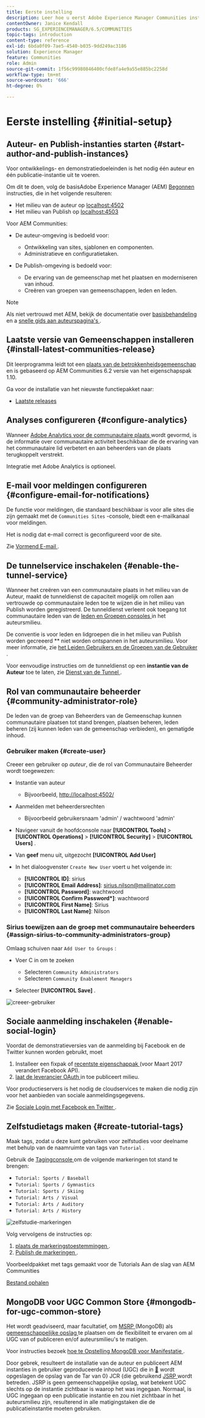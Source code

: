 ```yaml
---
title: Eerste instelling
description: Leer hoe u eerst Adobe Experience Manager Communities instelt.
contentOwner: Janice Kendall
products: SG_EXPERIENCEMANAGER/6.5/COMMUNITIES
topic-tags: introduction
content-type: reference
exl-id: 6bda0f09-7ae5-4540-b035-9dd249ac3186
solution: Experience Manager
feature: Communities
role: Admin
source-git-commit: 1f56c99980846400cfde8fa4e9a55e885bc2258d
workflow-type: tm+mt
source-wordcount: '666'
ht-degree: 0%

---
```


# Eerste instelling {#initial-setup}

## Auteur- en Publish-instanties starten {#start-author-and-publish-instances}

Voor ontwikkelings- en demonstratiedoeleinden is het nodig één auteur en één publicatie-instantie uit te voeren.

Om dit te doen, volg de basisAdobe Experience Manager (AEM) [ Begonnen ](../../help/sites-deploying/deploy.md#getting-started) instructies, die in het volgende resulteren:

* Het milieu van de auteur op [ localhost:4502 ](http://localhost:4502/)
* Het milieu van Publish op [ localhost:4503 ](http://localhost:4503/)

Voor AEM Communities:

* De auteur-omgeving is bedoeld voor:

   * Ontwikkeling van sites, sjablonen en componenten.
   * Administratieve en configuratietaken.

* De Publish-omgeving is bedoeld voor:

   * De ervaring van de gemeenschap met het plaatsen en moderniseren van inhoud.
   * Creëren van groepen van gemeenschappen, leden en leden.

>[!NOTE]
>
>Als niet vertrouwd met AEM, bekijk de documentatie over [ basisbehandeling ](../../help/sites-authoring/basic-handling.md) en a [ snelle gids aan auteurspagina&#39;s ](../../help/sites-authoring/qg-page-authoring.md).

## Laatste versie van Gemeenschappen installeren {#install-latest-communities-release}

Dit leerprogramma leidt tot een [ plaats van de betrokkenheidsgemeenschap ](overview.md#engagement-community) en is gebaseerd op AEM Communities 6.2 versie van het eigenschapspak 1.10.

Ga voor de installatie van het nieuwste functiepakket naar:

* [Laatste releases](deploy-communities.md#latest-releases)

## Analyses configureren {#configure-analytics}

Wanneer [ Adobe Analytics voor de communautaire plaats ](analytics.md) wordt gevormd, is de informatie over communautaire activiteit beschikbaar die de ervaring van het communautaire lid verbetert en aan beheerders van de plaats terugkoppelt verstrekt.

Integratie met Adobe Analytics is optioneel.

## E-mail voor meldingen configureren {#configure-email-for-notifications}

De functie voor meldingen, die standaard beschikbaar is voor alle sites die zijn gemaakt met de `Communities Sites` -console, biedt een e-mailkanaal voor meldingen.

Het is nodig dat e-mail correct is geconfigureerd voor de site.

Zie [ Vormend E-mail ](email.md).

## De tunnelservice inschakelen {#enable-the-tunnel-service}

Wanneer het creëren van een communautaire plaats in het milieu van de Auteur, maakt de tunneldienst de capaciteit mogelijk om rollen aan vertrouwde op communautaire leden toe te wijzen die in het milieu van Publish worden geregistreerd. De tunneldienst verleent ook toegang tot communautaire leden van de [ leden en Groepen consoles ](members.md) in het auteursmilieu.

De conventie is voor leden en lidgroepen die in het milieu van Publish worden gecreeerd ** niet worden ontspannen in het auteursmilieu. Voor meer informatie, zie [ het Leiden Gebruikers en de Groepen van de Gebruiker ](users.md).

Voor eenvoudige instructies om de tunneldienst op een **instantie van de Auteur** toe te laten, zie [ Dienst van de Tunnel ](deploy-communities.md#tunnel-service-on-author).

## Rol van communautaire beheerder {#community-administrator-role}

De leden van de groep van Beheerders van de Gemeenschap kunnen communautaire plaatsen tot stand brengen, plaatsen beheren, leden beheren (zij kunnen leden van de gemeenschap verbieden), en gematigde inhoud.

### Gebruiker maken {#create-user}

Creeer een gebruiker op *auteur*, die de rol van Communautaire Beheerder wordt toegewezen:

* Instantie van auteur

   * Bijvoorbeeld, [ http://localhost:4502/](http://localhost:4503/)

* Aanmelden met beheerdersrechten

   * Bijvoorbeeld gebruikersnaam &#39;admin&#39; / wachtwoord &#39;admin&#39;

* Navigeer vanuit de hoofdconsole naar **[!UICONTROL Tools]** > **[!UICONTROL Operations]** > **[!UICONTROL Security]** > **[!UICONTROL Users]** .
* Van **geef** menu uit, uitgezocht **[!UICONTROL Add User]**

* In het dialoogvenster `Create New User` voert u het volgende in:

   * **[!UICONTROL ID]**: sirius
   * **[!UICONTROL Email Address]**: sirius.nilson@mailinator.com
   * **[!UICONTROL Password]**: wachtwoord
   * **[!UICONTROL Confirm Password&ast;]**: wachtwoord
   * **[!UICONTROL First Name]**: Sirius
   * **[!UICONTROL Last Name]**: Nilson

### Sirius toewijzen aan de groep met communautaire beheerders {#assign-sirius-to-community-administrators-group}

Omlaag schuiven naar `Add User to Groups` :

* Voer C in om te zoeken

   * Selecteren `Community Administrators`
   * Selecteren `Community Enablement Managers`

* Selecteer **[!UICONTROL Save]** .

![ creeer-gebruiker ](assets/create-user.png)

## Sociale aanmelding inschakelen {#enable-social-login}

Voordat de demonstratieversies van de aanmelding bij Facebook en de Twitter kunnen worden gebruikt, moet

1. Installeer een fixpak of [ recentste eigenschappak ](deploy-communities.md#latestfeaturepack) (voor Maart 2017 verandert Facebook API).
1. [ laat de leverancier OAuth ](social-login.md#adobe-granite-oauth-authentication-handler) in toe publiceert milieu.

Voor productieservers is het nodig de cloudservices te maken die nodig zijn voor het aanbieden van sociale aanmeldingsgegevens.

Zie [ Sociale Login met Facebook en Twitter ](social-login.md).

## Zelfstudietags maken {#create-tutorial-tags}

Maak tags, zodat u deze kunt gebruiken voor zelfstudies voor deelname met behulp van de naamruimte van tags van `Tutorial` .

Gebruik de [ Tagingconsole ](../../help/sites-administering/tags.md#tagging-console) om de volgende markeringen tot stand te brengen:

* `Tutorial: Sports / Baseball`
* `Tutorial: Sports / Gymnastics`
* `Tutorial: Sports / Skiing`
* `Tutorial: Arts / Visual`
* `Tutorial: Arts / Auditory`
* `Tutorial: Arts / History`

![ zelfstudie-markeringen ](assets/tutorial-tags.png)

Volg vervolgens de instructies op:

1. [ plaats de markeringstoestemmingen ](../../help/sites-administering/tags.md#setting-tag-permissions).
1. [ Publish de markeringen ](../../help/sites-administering/tags.md#publishing-tags).

Voorbeeldpakket met tags gemaakt voor de Tutorials Aan de slag van AEM Communities

[Bestand ophalen](assets/tutorial_tags-v63.zip)

## MongoDB voor UGC Common Store {#mongodb-for-ugc-common-store}

Het wordt geadviseerd, maar facultatief, om [ MSRP ](msrp.md) (MongoDB) als [ gemeenschappelijke opslag ](working-with-srp.md) te plaatsen om de flexibiliteit te ervaren om al UGC van of publiceren en/of auteursmilieu&#39;s te matigen.

Voor instructies bezoek [ hoe te Opstelling MongoDB voor Manifestatie ](demo-mongo.md).

Door gebrek, resulteert de installatie van de auteur en publiceert AEM instanties in gebruiker geproduceerde inhoud (UGC) die in [&#128279;](../../help/sites-deploying/platform.md) wordt opgeslagen de opslag van de Tar van 0&rbrace; JCR &lbrace;die gebruikend [ JSRP ](jsrp.md) wordt betreden.  JSRP is geen gemeenschappelijke opslag, wat betekent UGC slechts op de instantie zichtbaar is waarop het was ingegaan. Normaal, is UGC ingegaan op een publicatie instantie en zou niet zichtbaar in het auteursmilieu zijn, resulterend in alle matigingstaken die de publicatieinstantie moeten gebruiken.
